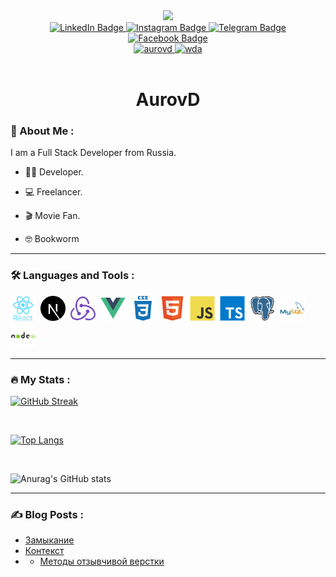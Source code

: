 <div id="header" align="center">
  <img src="https://avatars.githubusercontent.com/u/43451254?v=4" width="100"/>
</div>

<div id="header" align="center">
  <div id="badges">
    <a href="https://www.linkedin.com/in/dmitry-aurov-b2ab77250">
      <img src="https://img.shields.io/badge/LinkedIn-teal?style=for-the-badge&logo=linkedin&logoColor=white" alt="LinkedIn Badge"/>
    </a>
    <a href="https://www.instagram.com/aurovdm/">
      <img src="https://img.shields.io/badge/Instagram-teal?logo=Instagram&logoColor=white&style=for-the-badge" alt="Instagram Badge"/>
    </a>
    <a href="https://t.me/aurovdm">
      <img src="https://img.shields.io/badge/Telegram-teal?logo=Telegram&logoColor=white&style=for-the-badge" alt="Telegram Badge"/>
    </a>
    <a href="https://www.facebook.com/profile.php?id=100052364083518&ref=bookmarks">
      <img src="https://img.shields.io/badge/Facebook-teal?logo=Facebook&logoColor=white&style=for-the-badge" alt="Facebook Badge"/>
    </a>
  </div>
</div>

<div id="header" align="center">
  <div id="badges">
    <a href="https://aurovd.ru/">
      <img src="https://img.shields.io/static/v1?label=&message=aurovd.ru&color=teal" alt="aurovd"/>
    </a>
    <a href="https://t.me/webdevaddicted">
      <img src="https://img.shields.io/static/v1?label=&message=Web%20Dev%20Addicted&color=teal" alt="wda"/>
    </a>
  </div>
</div>
<div id="header" align="center">
    <div id="badges">
    <img src="https://komarev.com/ghpvc/?username=AurovD&style=flat-square&color=grey" alt=""/>
    <h1>AurovD</h1>
  </div>
</div>

### :paw_prints: About Me :

I am a Full Stack Developer from Russia.

- :man_technologist: Developer.

- :computer: Freelancer.

- :clapper: Movie Fan.

- :nerd_face: Bookworm

---

### :hammer_and_wrench: Languages and Tools :

<div>
  <img src="https://github.com/devicons/devicon/blob/master/icons/react/react-original-wordmark.svg" title="React" alt="React" width="40" height="40"/>&nbsp;
  <img src="https://github.com/devicons/devicon/blob/master/icons/nextjs/nextjs-original.svg" title="NextJS" alt="NextJS" width="40" height="40"/>&nbsp;
  <img src="https://github.com/devicons/devicon/blob/master/icons/redux/redux-original.svg" title="Redux" alt="Redux " width="40" height="40"/>&nbsp;
  <img src="https://github.com/devicons/devicon/blob/master/icons/vuejs/vuejs-original.svg" title="VueJS" alt="VueJS" width="40" height="40"/>&nbsp;
  <img src="https://github.com/devicons/devicon/blob/master/icons/css3/css3-plain-wordmark.svg"  title="CSS3" alt="CSS" width="40" height="40"/>&nbsp;
  <img src="https://github.com/devicons/devicon/blob/master/icons/html5/html5-original.svg" title="HTML5" alt="HTML" width="40" height="40"/>&nbsp;
  <img src="https://github.com/devicons/devicon/blob/master/icons/javascript/javascript-original.svg" title="JavaScript" alt="JavaScript" width="40" height="40"/>&nbsp;
  <img src="https://github.com/devicons/devicon/blob/master/icons/typescript/typescript-original.svg" title="TypeScript" alt="TypeScript" width="40" height="40"/>&nbsp;
  <img src="https://github.com/devicons/devicon/blob/master/icons/postgresql/postgresql-original.svg" title="PostgreSQL" alt="PostgreSQL" width="40" height="40"/>&nbsp;
  <img src="https://github.com/devicons/devicon/blob/master/icons/mysql/mysql-original-wordmark.svg" title="MySQL"  alt="MySQL" width="40" height="40"/>&nbsp;
  <img src="https://github.com/devicons/devicon/blob/master/icons/nodejs/nodejs-original-wordmark.svg" title="NodeJS" alt="NodeJS" width="40" height="40"/>
</div>

---

### :fire: My Stats :

[![GitHub Streak](http://github-readme-streak-stats.herokuapp.com?user=AurovD&theme=gotham&background=000000)](https://git.io/streak-stats)

<br>

[![Top Langs](https://github-readme-stats.vercel.app/api/top-langs/?username=AurovD&layout=compact&theme=gotham)](https://github.com/anuraghazra/github-readme-stats)

<br>

![Anurag's GitHub stats](https://github-readme-stats.vercel.app/api?username=AurovD&show_icons=true&theme=gotham)

---

### :writing_hand: Blog Posts :

- <a href="https://telegra.ph/Zamykanie-09-08">Замыкание</a>
- <a href="https://telegra.ph/Kontekst-10-05">Контекст</a>
- - <a href="https://telegra.ph/Metody-adaptivnoj-verstki-03-18">Методы отзывчивой верстки</a>
